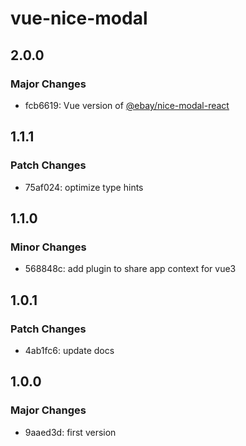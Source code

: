 # vue-nice-modal

## 2.0.0

### Major Changes

- fcb6619: Vue version of [@ebay/nice-modal-react](https://github.com/eBay/nice-modal-react)

## 1.1.1

### Patch Changes

- 75af024: optimize type hints

## 1.1.0

### Minor Changes

- 568848c: add plugin to share app context for vue3

## 1.0.1

### Patch Changes

- 4ab1fc6: update docs

## 1.0.0

### Major Changes

- 9aaed3d: first version

